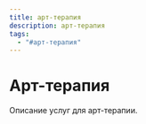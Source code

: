```yaml
---
title: арт-терапия
description: арт-терапия
tags:
  - "#арт-терапия"
---
```

 
# Арт-терапия

Описание услуг для арт-терапии.
